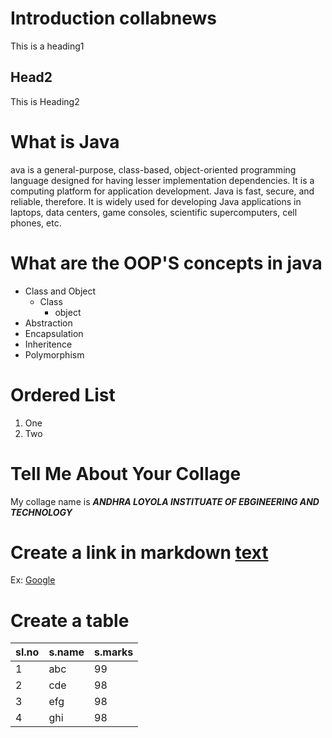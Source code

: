 # Introduction collabnews
This is a heading1


## Head2
This is Heading2

# What is Java
ava is a general-purpose, class-based, object-oriented programming language designed for having lesser implementation dependencies. It is a computing platform for application development. Java is fast, secure, and reliable, therefore. It is widely used for developing Java applications in laptops, data centers, game consoles, scientific supercomputers, cell phones, etc.

# What are the OOP'S concepts in java
* Class and Object
  * Class
    * object
* Abstraction
* Encapsulation
* Inheritence
* Polymorphism

# Ordered List
1. One
2. Two

# Tell Me About Your Collage
My collage name is ***ANDHRA LOYOLA INSTITUATE OF EBGINEERING AND TECHNOLOGY***

# Create a link in markdown [text](url)

Ex: [Google](http://www.google.com)

# Create a table
sl.no|s.name|s.marks|
-----|------|--------
1|abc|99
2|cde|98
3|efg|98
4|ghi|98
